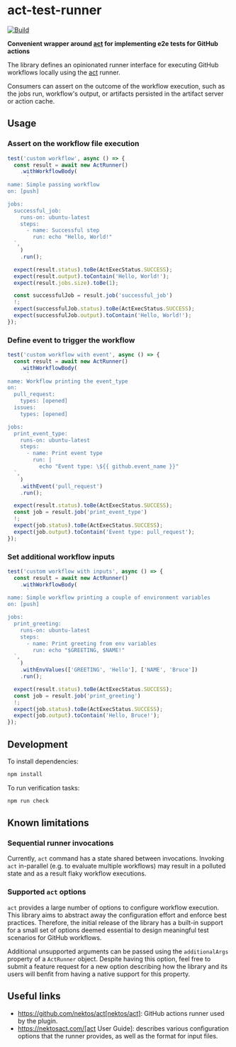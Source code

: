 # act-test-runner

[![Build](https://github.com/pshevche/act-test-runner/actions/workflows/verify.yaml/badge.svg)](https://github.com/pshevche/act-test-runner/actions/workflows/verify.yaml)

**Convenient wrapper around [act](https://github.com/nektos/act) for implementing e2e tests for GitHub actions**

The library defines an opinionated runner interface for executing GitHub workflows locally using
the [act](https://github.com/nektos/act) runner.

Consumers can assert on the outcome of the workflow execution, such as the jobs run, workflow's output, or artifacts
persisted in the artifact server or action cache.

## Usage

### Assert on the workflow file execution

```JavaScript
test('custom workflow', async () => {
  const result = await new ActRunner()
    .withWorkflowBody(
      `
name: Simple passing workflow
on: [push]

jobs:
  successful_job:
    runs-on: ubuntu-latest
    steps:
      - name: Successful step
        run: echo "Hello, World!"
  `,
    )
    .run();

  expect(result.status).toBe(ActExecStatus.SUCCESS);
  expect(result.output).toContain('Hello, World!');
  expect(result.jobs.size).toBe(1);

  const successfulJob = result.job('successful_job')
  !;
  expect(successfulJob.status).toBe(ActExecStatus.SUCCESS);
  expect(successfulJob.output).toContain('Hello, World!');
});
```

### Define event to trigger the workflow

```JavaScript
test('custom workflow with event', async () => {
  const result = await new ActRunner()
    .withWorkflowBody(
      `
name: Workflow printing the event_type
on:
  pull_request:
    types: [opened]
  issues:
    types: [opened]

jobs:
  print_event_type:
    runs-on: ubuntu-latest
    steps:
      - name: Print event type
        run: |
          echo "Event type: \${{ github.event_name }}"
  `,
    )
    .withEvent('pull_request')
    .run();

  expect(result.status).toBe(ActExecStatus.SUCCESS);
  const job = result.job('print_event_type')
  !;
  expect(job.status).toBe(ActExecStatus.SUCCESS);
  expect(job.output).toContain('Event type: pull_request');
});
```

### Set additional workflow inputs

```JavaScript
test('custom workflow with inputs', async () => {
  const result = await new ActRunner()
    .withWorkflowBody(
      `
name: Simple workflow printing a couple of environment variables
on: [push]

jobs:
  print_greeting:
    runs-on: ubuntu-latest
    steps:
      - name: Print greeting from env variables
        run: echo "$GREETING, $NAME!"
  `,
    )
    .withEnvValues(['GREETING', 'Hello'], ['NAME', 'Bruce'])
    .run();

  expect(result.status).toBe(ActExecStatus.SUCCESS);
  const job = result.job('print_greeting')
  !;
  expect(job.status).toBe(ActExecStatus.SUCCESS);
  expect(job.output).toContain('Hello, Bruce!');
});
```

## Development

To install dependencies:

```bash
npm install
```

To run verification tasks:

```bash
npm run check
```

## Known limitations

### Sequential runner invocations

Currently, `act` command has a state shared between invocations.
Invoking `act` in-parallel (e.g. to evaluate multiple workflows) may result in a polluted state and as a result flaky
workflow executions.

### Supported `act` options

`act` provides a large number of options to configure workflow execution.
This library aims to abstract away the configuration effort and enforce best practices.
Therefore, the initial release of the library has a built-in support for a small set of options deemed essential to
design meaningful test scenarios for GitHub workflows.

Additional unsupported arguments can be passed using the `additionalArgs` property of a `ActRunner` object.
Despite having this option, feel free to submit a feature request for a new option describing how the library and its
users will benfit from having a native support for this property.

## Useful links

- https://github.com/nektos/act[nektos/act]: GitHub actions runner used by the plugin.
- https://nektosact.com/[act User Guide]: describes various configuration options that the runner provides, as well as
  the format for input files.

